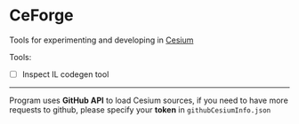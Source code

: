 # CeForge
Tools for experimenting and developing in [Cesium](https://github.com/ForNeVeR/Cesium) 

Tools:
- [ ] Inspect IL codegen tool

---
Program uses **GitHub API** to load Cesium sources, if you need to have more requests to github, please specify your **token** in `githubCesiumInfo.json`

